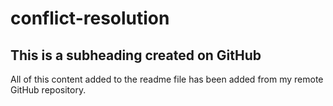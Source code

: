 # conflict-resolution
 
## This is a subheading created on GitHub

All of this content added to the readme file has been added from my remote GitHub repository.
